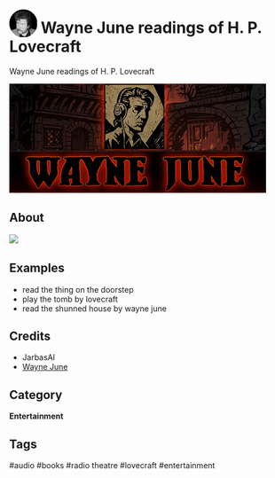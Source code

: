# <img src='./res/icon/icon.png' card_color='#40DBB0' width='50' height='50' style='vertical-align:bottom'/> Wayne June readings of H. P. Lovecraft

Wayne June readings of H. P. Lovecraft

![](./ui/logo.png)


## About 

![](./ui/gui.gif)

## Examples 

- read the thing on the doorstep
- play the tomb by lovecraft
- read the shunned house by wayne june

## Credits 
- JarbasAl
- [Wayne June](https://www.youtube.com/playlist?list=PL9C5Y9_z1PmYqy9EqoKBnjcPxMspWCkiX)


## Category
**Entertainment**

## Tags
#audio 
#books
#radio theatre
#lovecraft
#entertainment
